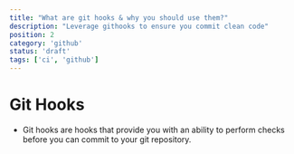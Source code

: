 ```yaml
---
title: "What are git hooks & why you should use them?"
description: "Leverage githooks to ensure you commit clean code"
position: 2
category: 'github'
status: 'draft'
tags: ['ci', 'github']
---
```


# Git Hooks

- Git hooks are hooks that provide you with an ability to perform checks before you can commit to your git repository. 